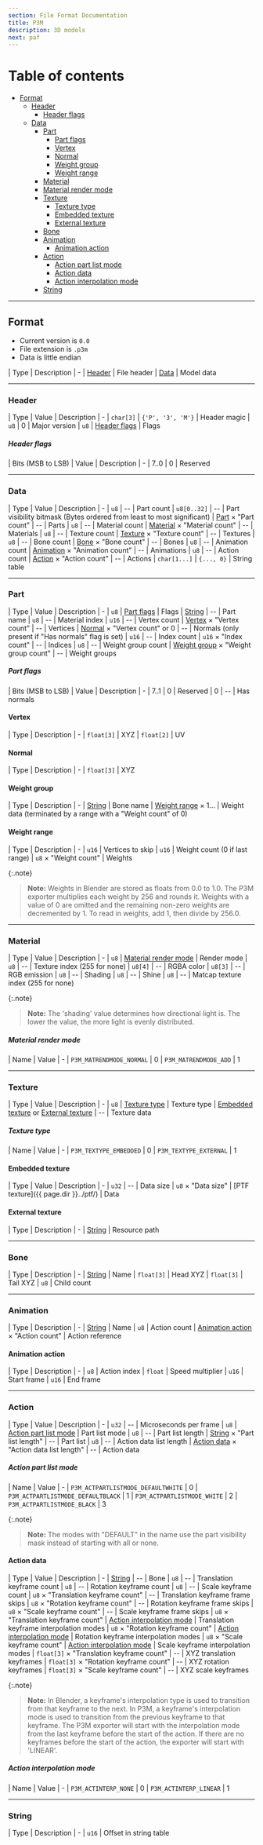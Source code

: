 ```yaml
---
section: File Format Documentation
title: P3M
description: 3D models
next: paf
---
```


# Table of contents

- [Format](#format)
    - [Header](#header)
        - [Header flags](#header-flags)
    - [Data](#data)
        - [Part](#part)
            - [Part flags](#part-flags)
            - [Vertex](#vertex)
            - [Normal](#normal)
            - [Weight group](#weight-group)
            - [Weight range](#weight-range)
        - [Material](#material)
        - [Material render mode](#material-render-mode)
        - [Texture](#texture)
            - [Texture type](#texture-type)
            - [Embedded texture](#embedded-texture)
            - [External texture](#external-texture)
        - [Bone](#bone)
        - [Animation](#animation)
            - [Animation action](#animation-action)
        - [Action](#action)
            - [Action part list mode](#action-part-list-mode)
            - [Action data](#action-data)
            - [Action interpolation mode](#action-interpolation-mode)
        - [String](#string)

---

## Format

- Current version is `0.0`
- File extension is `.p3m`
- Data is little endian

| Type | Description
| -
| [Header](#header) | File header
| [Data](#data) | Model data

---

### Header

| Type | Value | Description
| -
| `char[3]` | `{'P', '3', 'M'}` | Header magic
| `u8` | 0 | Major version
| `u8` | [Header flags](#header-flags) | Flags

##### Header flags

| Bits \(MSB to LSB\) | Value | Description
| -
| 7..0 | 0 | Reserved

---

### Data

| Type | Value | Description
| -
| `u8` | -- | Part count
| `u8[0..32]` | -- | Part visibility bitmask \(Bytes ordered from least to most significant\)
| [Part](#part) × "Part count" | -- | Parts
| `u8` | -- | Material count
| [Material](#material) × "Material count" | -- | Materials
| `u8` | -- | Texture count
| [Texture](#texture) × "Texture count" | -- | Textures
| `u8` | -- | Bone count
| [Bone](#bone) × "Bone count" | -- | Bones
| `u8` | -- | Animation count
| [Animation](#animation) × "Animation count" | -- | Animations
| `u8` | -- | Action count
| [Action](#action) × "Action count" | -- | Actions
| `char[1...]` | `{..., 0}` | String table

---

### Part

| Type | Value | Description
| -
| `u8` | [Part flags](#part-flags) | Flags
| [String](#string) | -- | Part name
| `u8` | -- | Material index
| `u16` | -- | Vertex count
| [Vertex](#vertex) × "Vertex count" | -- | Vertices
| [Normal](#normal) × "Vertex count" or 0 | -- | Normals \(only present if "Has normals" flag is set\)
| `u16` | -- | Index count
| `u16` × "Index count" | -- | Indices
| `u8` | -- | Weight group count
| [Weight group](#weight-group) × "Weight group count" | -- | Weight groups

##### Part flags

| Bits \(MSB to LSB\) | Value | Description
| -
| 7..1 | 0 | Reserved
| 0 | -- | Has normals

#### Vertex

| Type | Description
| -
| `float[3]` | XYZ
| `float[2]` | UV

#### Normal

| Type | Description
| -
| `float[3]` | XYZ

#### Weight group

| Type | Description
| -
| [String](#string) | Bone name
| [Weight range](#weight-range) × 1... | Weight data \(terminated by a range with a "Weight count" of 0\)

#### Weight range

| Type | Description
| -
| `u16` | Vertices to skip
| `u16` | Weight count \(0 if last range\)
| `u8` × "Weight count" | Weights

{:.note}
> **Note:**
> Weights in Blender are stored as floats from 0.0 to 1.0.
> The P3M exporter multiplies each weight by 256 and rounds it.
> Weights with a value of 0 are omitted and the remaining non-zero weights are decremented by 1.
> To read in weights, add 1, then divide by 256.0.

---

### Material

| Type | Value | Description
| -
| `u8` | [Material render mode](#material-render-mode) | Render mode
| `u8` | -- | Texture index \(255 for none\)
| `u8[4]` | -- | RGBA color
| `u8[3]` | -- | RGB emission
| `u8` | -- | Shading
| `u8` | -- | Shine
| `u8` | -- | Matcap texture index \(255 for none\)

{:.note}
> **Note:**
> The 'shading' value determines how directional light is.
> The lower the value, the more light is evenly distributed.

##### Material render mode

| Name | Value
| -
| `P3M_MATRENDMODE_NORMAL` | 0
| `P3M_MATRENDMODE_ADD` | 1

---

### Texture

| Type | Value | Description
| -
| `u8` | [Texture type](#texture-type) | Texture type
| [Embedded texture](#embedded-texture) or [External texture](#external-texture) | -- | Texture data

##### Texture type

| Name | Value
| -
| `P3M_TEXTYPE_EMBEDDED` | 0
| `P3M_TEXTYPE_EXTERNAL` | 1

#### Embedded texture

| Type | Value | Description
| -
| `u32` | -- | Data size
| `u8` × "Data size" | [PTF texture]({{ page.dir }}../ptf/) | Data

#### External texture

| Type | Description
| -
| [String](#string) | Resource path

---

### Bone

| Type | Description
| -
| [String](#string) | Name
| `float[3]` | Head XYZ
| `float[3]` | Tail XYZ
| `u8` | Child count

---

### Animation

| Type | Description
| -
| [String](#string) | Name
| `u8` | Action count
| [Animation action](#animation-action) × "Action count" | Action reference

#### Animation action

| Type | Description
| -
| `u8` | Action index
| `float` | Speed multiplier
| `u16` | Start frame
| `u16` | End frame

---

### Action

| Type | Value | Description
| -
| `u32` | -- | Microseconds per frame
| `u8` | [Action part list mode](#action-part-list-mode) | Part list mode
| `u8` | -- | Part list length
| [String](#string) × "Part list length" | -- | Part list
| `u8` | -- | Action data list length
| [Action data](#action-data) × "Action data list length" | -- | Action data

##### Action part list mode

| Name | Value
| -
| `P3M_ACTPARTLISTMODE_DEFAULTWHITE` | 0
| `P3M_ACTPARTLISTMODE_DEFAULTBLACK` | 1
| `P3M_ACTPARTLISTMODE_WHITE` | 2
| `P3M_ACTPARTLISTMODE_BLACK` | 3

{:.note}
> **Note:**
> The modes with "DEFAULT" in the name use the part visibility mask instead of starting with all or none.

#### Action data

| Type | Value | Description
| -
| [String](#string) | -- | Bone
| `u8` | -- | Translation keyframe count
| `u8` | -- | Rotation keyframe count
| `u8` | -- | Scale keyframe count
| `u8` × "Translation keyframe count" | -- | Translation keyframe frame skips
| `u8` × "Rotation keyframe count" | -- | Rotation keyframe frame skips
| `u8` × "Scale keyframe count" | -- | Scale keyframe frame skips
| `u8` × "Translation keyframe count" | [Action interpolation mode](#action-interpolation-mode) | Translation keyframe interpolation modes
| `u8` × "Rotation keyframe count" | [Action interpolation mode](#action-interpolation-mode) | Rotation keyframe interpolation modes
| `u8` × "Scale keyframe count" | [Action interpolation mode](#action-interpolation-mode) | Scale keyframe interpolation modes
| `float[3]` × "Translation keyframe count" | -- | XYZ translation keyframes
| `float[3]` × "Rotation keyframe count" | -- | XYZ rotation keyframes
| `float[3]` × "Scale keyframe count" | -- | XYZ scale keyframes

{:.note}
> **Note:**
> In Blender, a keyframe's interpolation type is used to transition from that keyframe to the next.
> In P3M, a keyframe's interpolation mode is used to transition from the previous keyframe to that keyframe.
> The P3M exporter will start with the interpolation mode from the last keyframe before the start of the action.
> If there are no keyframes before the start of the action, the exporter will start with 'LINEAR'.

##### Action interpolation mode

| Name | Value
| -
| `P3M_ACTINTERP_NONE` | 0
| `P3M_ACTINTERP_LINEAR` | 1

---

### String

| Type | Description
| -
| `u16` | Offset in string table
